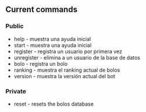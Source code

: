 ## Current commands

### Public

- help - muestra una ayuda inicial
- start - muestra una ayuda inicial
- register - registra un usuario por primera vez
- unregister - elimina a un usuario de la base de datos
- bolo - registra un bolo
- ranking - muestra el ranking actual de bolos
- version - muestra la versión actual del bot

### Private

- reset - resets the bolos database

